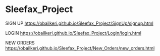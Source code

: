 # Sleefax_Project

SIGN UP
https://obailkeri.github.io/Sleefax_Project/SignUp/signup.html

LOGIN
https://obailkeri.github.io/Sleefax_Project/Login/login.html

NEW ORDERS
https://obailkeri.github.io/Sleefax_Project/New_Orders/new_orders.html
